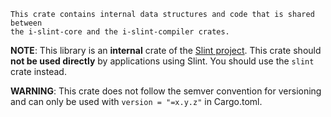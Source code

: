     This crate contains internal data structures and code that is shared between
    the i-slint-core and the i-slint-compiler crates.

**NOTE**: This library is an **internal** crate of the [Slint project](https://sixtyfps.io).
This crate should **not be used directly** by applications using Slint.
You should use the `slint` crate instead.

**WARNING**: This crate does not follow the semver convention for versioning and can
only be used with `version = "=x.y.z"` in Cargo.toml.
